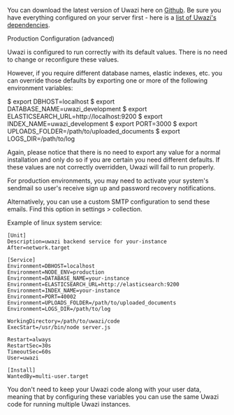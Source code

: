 You can download the latest version of Uwazi here on [Github](https://github.com/huridocs/uwazi/releases). Be sure you have everything configured on your server first - here is a [list of Uwazi's dependencies](https://github.com/huridocs/uwazi/blob/development/README.md).  

Production Configuration (advanced)

Uwazi is configured to run correctly with its default values. There is no need to change or reconfigure these values.

However, if you require different database names, elastic indexes, etc. you can override those defaults by exporting one or more of the following environment variables:

$ export DBHOST=localhost
$ export DATABASE_NAME=uwazi_development
$ export ELASTICSEARCH_URL=http://localhost:9200
$ export INDEX_NAME=uwazi_development
$ export PORT=3000
$ export UPLOADS_FOLDER=/path/to/uploaded_documents
$ export LOGS_DIR=/path/to/log

Again, please notice that there is no need to export any value for a normal installation and only do so if you are certain you need different defaults. If these values are not correctly overridden, Uwazi will fail to run properly.

For production environments, you may need to activate your system's sendmail so user's receive sign up and password recovery notifications.

Alternatively, you can use a custom SMTP configuration to send these emails. Find this option in settings > collection.

Example of linux system service:

```
[Unit]
Description=uwazi backend service for your-instance
After=network.target

[Service]
Environment=DBHOST=localhost
Environment=NODE_ENV=production
Environment=DATABASE_NAME=your-instance
Environment=ELASTICSEARCH_URL=http://elasticsearch:9200
Environment=INDEX_NAME=your-instance
Environment=PORT=40002
Environment=UPLOADS_FOLDER=/path/to/uploaded_documents
Environment=LOGS_DIR=/path/to/log

WorkingDirectory=/path/to/uwazi/code
ExecStart=/usr/bin/node server.js

Restart=always
RestartSec=30s
TimeoutSec=60s
User=uwazi

[Install]
WantedBy=multi-user.target
```
You don't need to keep your Uwazi code along with your user data, meaning that by configuring these variables you can use the same Uwazi code for running multiple Uwazi instances.
